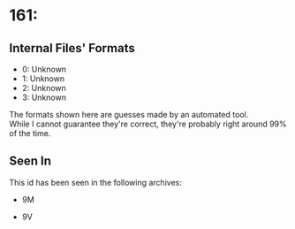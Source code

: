 # 161: 



## Internal Files' Formats
- 0: Unknown
- 1: Unknown
- 2: Unknown
- 3: Unknown

The formats shown here are guesses made by an automated tool.  
While I cannot guarantee they're correct, they're probably right around 99% of the time.

## Seen In

This id has been seen in the following archives:  

- 9M  

- 9V  
